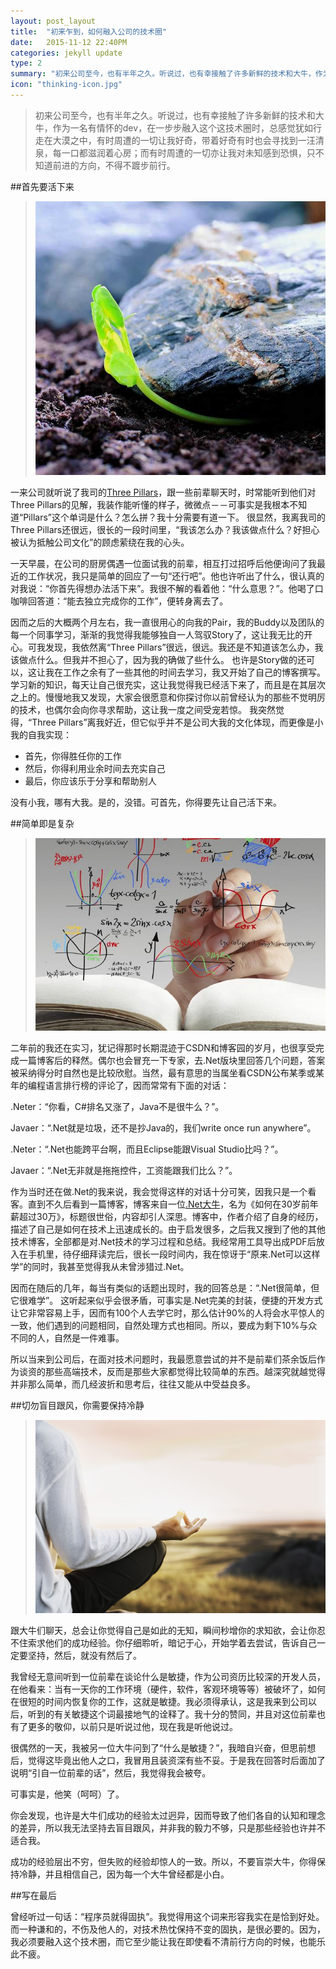 ```yaml
---
layout: post_layout
title:  "初来乍到，如何融入公司的技术圈"
date:   2015-11-12 22:40PM
categories: jekyll update
type: 2
summary: "初来公司至今，也有半年之久。听说过，也有幸接触了许多新鲜的技术和大牛，作为一名有情怀的dev，在一步步融入这个这技术圈时，总感觉犹如行走在大漠之中，有时周遭的一切让我好奇，带着好奇有时也会寻找到一汪清泉，每一口都滋润着心房；而有时周遭的一切亦让我对未知感到恐惧，只不知道前进的方向，不得不踱步前行。"
icon: "thinking-icon.jpg"
---
```


>初来公司至今，也有半年之久。听说过，也有幸接触了许多新鲜的技术和大牛，作为一名有情怀的dev，在一步步融入这个这技术圈时，总感觉犹如行走在大漠之中，有时周遭的一切让我好奇，带着好奇有时也会寻找到一汪清泉，每一口都滋润着心房；而有时周遭的一切亦让我对未知感到恐惧，只不知道前进的方向，不得不踱步前行。

##首先要活下来

> ![](/../img/how-to-adjust/survive.jpg)

一来公司就听说了我司的[Three Pillars](http://martinfowler.com/bliki/ThreePillars.html)，跟一些前辈聊天时，时常能听到他们对Three Pillars的见解，我装作能听懂的样子，微微点－－可事实是我根本不知道“Pillars”这个单词是什么？怎么拼？我十分需要有道一下。
很显然，我离我司的Three Pillars还很远，很长的一段时间里，“我该怎么办？我该做点什么？好担心被认为抵触公司文化”的顾虑萦绕在我的心头。

一天早晨，在公司的厨房偶遇一位面试我的前辈，相互打过招呼后他便询问了我最近的工作状况，我只是简单的回应了一句“还行吧”。他也许听出了什么，很认真的对我说：“你首先得想办法活下来”。我很不解的看着他：“什么意思？”。他喝了口咖啡回答道：“能去独立完成你的工作”，便转身离去了。

因而之后的大概两个月左右，我一直很用心的向我的Pair，我的Buddy以及团队的每一个同事学习，渐渐的我觉得我能够独自一人驾驭Story了，这让我无比的开心。可我发现，我依然离“Three Pillars”很远，很远。我还是不知道该怎么办，我该做点什么。但我并不担心了，因为我的确做了些什么。
也许是Story做的还可以，这让我在工作之余有了一些其他的时间去学习，我又开始了自己的博客撰写。学习新的知识，每天让自己很充实，这让我觉得我已经活下来了，而且是在其层次之上的。慢慢地我又发现，大家会很愿意和你探讨你以前曾经认为的那些不觉明厉的技术，也偶尔会向你寻求帮助，这让我一度之间受宠若惊。
我突然觉得，“Three Pillars”离我好近，但它似乎并不是公司大我的文化体现，而更像是小我的自我实现：

* 首先，你得胜任你的工作
* 然后，你得利用业余时间去充实自己
* 最后，你应该乐于分享和帮助别人

没有小我，哪有大我。是的，没错。可首先，你得要先让自己活下来。

##简单即是复杂

> ![](/../img/how-to-adjust/simple.jpg)

二年前的我还在实习，犹记得那时长期混迹于CSDN和博客园的岁月，也很享受完成一篇博客后的释然。偶尔也会冒充一下专家，去.Net版块里回答几个问题，答案被采纳得分时自然也是比较欣慰。当然，最有意思的当属坐看CSDN公布某季或某年的编程语言排行榜的评论了，因而常常有下面的对话：

.Neter：“你看，C#排名又涨了，Java不是很牛么？”。

Javaer：“.Net就是垃圾，还不是抄Java的，我们write once run anywhere”。

.Neter：“.Net也能跨平台啊，而且Eclipse能跟Visual Studio比吗？”。

Javaer：“.Net无非就是拖拖控件，工资能跟我们比么？”。

作为当时还在做.Net的我来说，我会觉得这样的对话十分可笑，因我只是一个看客。直到不久后看到一篇博客，博客来自一位[.Net大牛](http://www.cnblogs.com/JimmyZhang/)，名为《如何在30岁前年薪超过30万》，标题很世俗，内容却引人深思。博客中，作者介绍了自身的经历，描述了自己是如何在技术上迅速成长的。由于启发很多，之后我又搜到了他的其他技术博客，全部都是对.Net技术的学习过程和总结。我经常用工具导出成PDF后放入在手机里，待仔细拜读完后，很长一段时间内，我在惊讶于“原来.Net可以这样学”的同时，我甚至觉得我从未曾涉猎过.Net。

因而在随后的几年，每当有类似的话题出现时，我的回答总是：“.Net很简单，但它很难学”。
这听起来似乎会很矛盾，可事实是.Net完美的封装，便捷的开发方式让它非常容易上手，因而有100个人去学它时，那么估计90%的人将会水平惊人的一致，他们遇到的问题相同，自然处理方式也相同。所以，要成为剩下10%与众不同的人，自然是一件难事。

所以当来到公司后，在面对技术问题时，我最愿意尝试的并不是前辈们茶余饭后作为谈资的那些高端技术，反而是那些大家都觉得比较简单的东西。越深究就越觉得并非那么简单，而几经波折和思考后，往往又能从中受益良多。

##切勿盲目跟风，你需要保持冷静

> ![](/../img/how-to-adjust/peace.jpg)

跟大牛们聊天，总会让你觉得自己是如此的无知，瞬间秒增你的求知欲，会让你忍不住索求他们的成功经验。你仔细聆听，暗记于心，开始学着去尝试，告诉自己一定要坚持，然后，就没有然后了。

我曾经无意间听到一位前辈在谈论什么是敏捷，作为公司资历比较深的开发人员，在他看来：当有一天你的工作环境（硬件，软件，客观环境等等）被破坏了，如何在很短的时间内恢复你的工作，这就是敏捷。我必须得承认，这是我来到公司以后，听到的有关敏捷这个词最接地气的诠释了。我十分的赞同，并且对这位前辈也有了更多的敬仰，以前只是听说过他，现在我是听他说过。

很偶然的一天，我被另一位大牛问到了“什么是敏捷？”，我暗自兴奋，但思前想后，觉得这毕竟出他人之口，我冒用且装资深有些不妥。于是我在回答时后面加了说明“引自一位前辈的话”，然后，我觉得我会被夸。

可事实是，他笑（呵呵）了。

你会发现，也许是大牛们成功的经验太过迥异，因而导致了他们各自的认知和理念的差异，所以我无法坚持去盲目跟风，并非我的毅力不够，只是那些经验也许并不适合我。

成功的经验层出不穷，但失败的经验却惊人的一致。所以，不要盲崇大牛，你得保持冷静，并且相信自己，因为每一个大牛曾经都是小白。

##写在最后

曾经听过一句话：“程序员就得固执”。我觉得用这个词来形容我实在是恰到好处。而一种谦和的，不伤及他人的，对技术热忱保持不变的固执，是很必要的。因为，我必须要融入这个技术圈，而它至少能让我在即使看不清前行方向的时候，也能乐此不疲。

